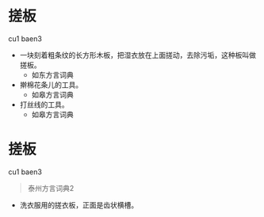 # 搓板
cu1 baen3
+ 一块刻着粗条纹的长方形木板，把湿衣放在上面搓动，去除污垢，这种板叫做搓板。
  * 如东方言词典
+ 擀棉花条儿的工具。
  * 如皋方言词典
+ 打丝线的工具。
  * 如皋方言词典


# 搓板
cu1 baen3
> 泰州方言词典2
- 洗衣服用的搓衣板，正面是齿状横槽。